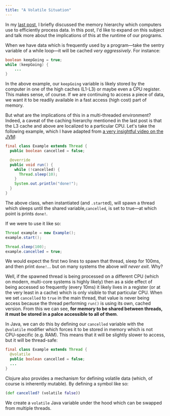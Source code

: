 ```yaml
---
title: "A Volatile Situation"
---
```


In my [last post](https://s-ajensen.github.io/meditations/2023/06/19/The-Library-Example.html), I briefly discussed the memory hierarchy which computers use to efficiently process data. In this post, I'd like to expand on this subject and talk more about the implications of this at the runtime of our programs.

When we have data which is frequently used by a program—take the sentry variable of a while loop—it will be cached *very aggressively*. For instance:

```java
boolean keepGoing = true;
while (keepGoing) {
    ...
}
```

In the above example, our `keepGoing` variable is likely stored by the computer in one of the high caches (L1-L3) or maybe even a CPU register. This makes sense, of course. If we are continuing to access a piece of data, we want it to be readily available in a fast access (high cost) part of memory.

But what are the implications of this in a multi-threaded environment? Indeed, a caveat of the caching hierarchy mentioned in the last post is that the L3 cache and above are localized to a particular CPU. Let's take the following example, which I have adapted from [a very insightful video on the JVM](https://www.youtube.com/watch?v=EFkpmFt61Jo&t=1220s):

```java
final class Example extends Thread {
  public boolean cancelled = false;

  @override
  public void run() {
    while (!cancelled) {
      Thread.sleep(10);
    }
    System.out.println("done!");
  }
}
```

The above class, when instantiated (and `.start`ed), will spawn a thread which sleeps until the shared variable,`cancelled`, is set to true—at which point is prints `done!`.

If we were to use it like so:

```java
Thread example = new Example();
example.start();

Thread.sleep(100);
example.cancelled = true;
```

We would expect the first two lines to spawn that thread, sleep for 100ms, and then print `done!`... but on many systems the above *will never exit*. Why?

Well, if the spawned thread is being processed on a different CPU (which on modern, multi-core systems is highly likely) then as a side effect of being accessed so frequently (every 10ms) it likely lives in a register (or at the very least in a cache) which is only visible to that particular CPU. When we set `cancelled` to `true` in the main thread, that value is never being access because the thread performing `run()` is using its own, cached version. From this we can see, **for memory to be shared between threads, it must be stored in a palce accessible to all of them**.

In Java, we can do this by defining our `cancelled` variable with the `@volatile` modifier which forces it to be stored in memory which is not CPU-specific (e.g. RAM). This means that it will be slightly slower to access, but it will be thread-safe:

```java
final class Example extends Thread {
  @volatile
  public boolean cancelled = false;
  ...
}
```

Clojure also provides a mechanism for defining volatile data (which, of course is inherently mutable). By defining a symbol like so:

```clojure
(def cancelled? (volatile false))
```

We create a `volatile` Java variable under the hood which can be swapped from multiple threads.